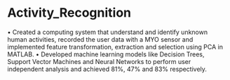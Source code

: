 # Activity_Recognition
• Created a computing system that understand and identify unknown human activities, recorded the user data with a MYO sensor and implemented feature transformation, extraction and selection using PCA in MATLAB. • Developed machine learning models like Decision Trees, Support Vector Machines and Neural Networks to perform user independent analysis and achieved 81%, 47% and 83% respectively. 
